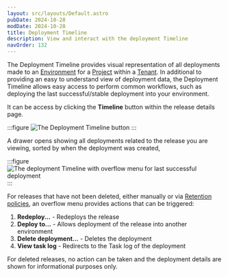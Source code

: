 ```yaml
---
layout: src/layouts/Default.astro
pubDate: 2024-10-28
modDate: 2024-10-28
title: Deployment Timeline
description: View and interact with the deployment Timeline
navOrder: 132
---
```


The Deployment Timeline provides visual representation of all deployments made to an [Environment](docs/infrastructure/environments) for a [Project](/docs/projects) within a [Tenant](docs/projects/tenants). In additional to providing an easy to understand view of deployment data, the Deployment Timeline allows easy access to perform common workflows, such as deploying the last successful/stable deployment into your environment.

It can be access by clicking the **Timeline** button within the release details page.

:::figure
![The Deployment Timeline button](/docs/releases/timeline/timeline-button.png)
:::

A drawer opens showing all deployments related to the release you are viewing, sorted by when the deployment was created, 

:::figure
![The deployment Timeline with overflow menu for last successful deployment](/docs/releases/timeline/timeline.png)
:::

For releases that have not been deleted, either manually or via [Retention policies](docs/administration/retention-policies), an overflow menu provides actions that can be triggered:

1. **Redeploy...** - Redeploys the release
2. **Deploy to...** - Allows deployment of the release into another environment
3. **Delete deployment...** - Deletes the deployment
4. **View task log** - Redirects to the Task log of the deployment

For deleted releases, no action can be taken and the deployment details are shown for informational purposes only.
